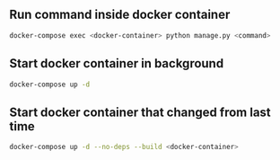 

## Run command inside docker container
```bash
docker-compose exec <docker-container> python manage.py <command>
```

## Start docker container in background
```bash
docker-compose up -d
```

## Start docker container that changed from last time
```bash
docker-compose up -d --no-deps --build <docker-container>
```

